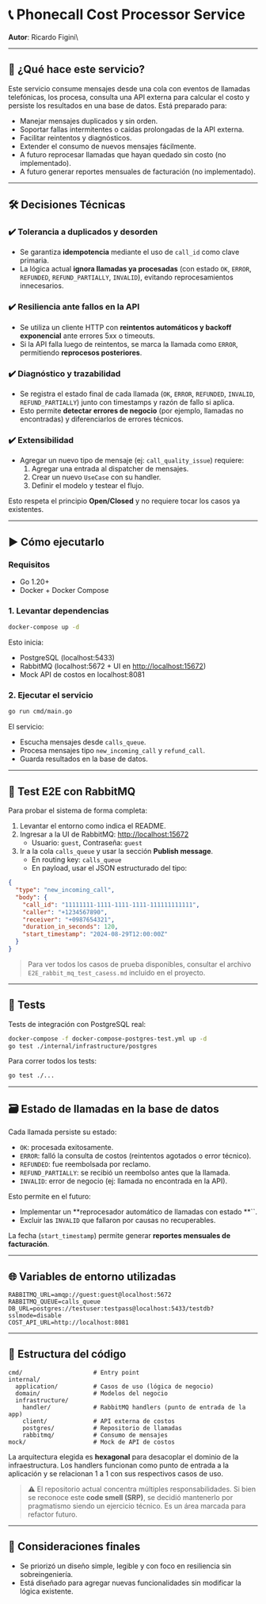 # 📞 Phonecall Cost Processor Service

**Autor**: Ricardo Figini\


---

## 🧠 ¿Qué hace este servicio?

Este servicio consume mensajes desde una cola con eventos de llamadas telefónicas, los procesa, consulta una API externa para calcular el costo y persiste los resultados en una base de datos. Está preparado para:

- Manejar mensajes duplicados y sin orden.
- Soportar fallas intermitentes o caídas prolongadas de la API externa.
- Facilitar reintentos y diagnósticos.
- Extender el consumo de nuevos mensajes fácilmente.
- A futuro reprocesar llamadas que hayan quedado sin costo (no implementado).
- A futuro generar reportes mensuales de facturación (no implementado).

---

## 🛠️ Decisiones Técnicas

### ✔️ Tolerancia a duplicados y desorden

- Se garantiza **idempotencia** mediante el uso de `call_id` como clave primaria.
- La lógica actual **ignora llamadas ya procesadas** (con estado `OK`, `ERROR`, `REFUNDED`, `REFUND_PARTIALLY`, `INVALID`), evitando reprocesamientos innecesarios.

### ✔️ Resiliencia ante fallos en la API

- Se utiliza un cliente HTTP con **reintentos automáticos y backoff exponencial** ante errores 5xx o timeouts.
- Si la API falla luego de reintentos, se marca la llamada como `ERROR`, permitiendo **reprocesos posteriores**.

### ✔️ Diagnóstico y trazabilidad

- Se registra el estado final de cada llamada (`OK`, `ERROR`, `REFUNDED`, `INVALID`, `REFUND_PARTIALLY`) junto con timestamps y razón de fallo si aplica.
- Esto permite **detectar errores de negocio** (por ejemplo, llamadas no encontradas) y diferenciarlos de errores técnicos.

### ✔️ Extensibilidad

- Agregar un nuevo tipo de mensaje (ej: `call_quality_issue`) requiere:
  1. Agregar una entrada al dispatcher de mensajes.
  2. Crear un nuevo `UseCase` con su handler.
  3. Definir el modelo y testear el flujo.

Esto respeta el principio **Open/Closed** y no requiere tocar los casos ya existentes.

---

## ▶️ Cómo ejecutarlo

### Requisitos

- Go 1.20+
- Docker + Docker Compose

### 1. Levantar dependencias

```bash
docker-compose up -d
```

Esto inicia:

- PostgreSQL (localhost:5433)
- RabbitMQ (localhost:5672 + UI en [http://localhost:15672](http://localhost:15672))
- Mock API de costos en localhost:8081

### 2. Ejecutar el servicio

```bash
go run cmd/main.go
```

El servicio:

- Escucha mensajes desde `calls_queue`.
- Procesa mensajes tipo `new_incoming_call` y `refund_call`.
- Guarda resultados en la base de datos.

---

## 🔮 Test E2E con RabbitMQ

Para probar el sistema de forma completa:

1. Levantar el entorno como indica el README.
2. Ingresar a la UI de RabbitMQ: [http://localhost:15672](http://localhost:15672)
   - Usuario: `guest`, Contraseña: `guest`
3. Ir a la cola `calls_queue` y usar la sección **Publish message**.
   - En routing key: `calls_queue`
   - En payload, usar el JSON estructurado del tipo:

```json
{
  "type": "new_incoming_call",
  "body": {
    "call_id": "11111111-1111-1111-1111-111111111111",
    "caller": "+1234567890",
    "receiver": "+0987654321",
    "duration_in_seconds": 120,
    "start_timestamp": "2024-08-29T12:00:00Z"
  }
}
```

> Para ver todos los casos de prueba disponibles, consultar el archivo `E2E_rabbit_mq_test_casess.md` incluido en el proyecto.

---

## 💪 Tests

Tests de integración con PostgreSQL real:

```bash
docker-compose -f docker-compose-postgres-test.yml up -d
go test ./internal/infrastructure/postgres
```

Para correr todos los tests:

```bash
go test ./...
```
---

## 🗃️ Estado de llamadas en la base de datos

Cada llamada persiste su estado:

- `OK`: procesada exitosamente.
- `ERROR`: falló la consulta de costos (reintentos agotados o error técnico).
- `REFUNDED`: fue reembolsada por reclamo.
- `REFUND_PARTIALLY`: se recibió un reembolso antes que la llamada.
- `INVALID`: error de negocio (ej: llamada no encontrada en la API).

Esto permite en el futuro:

- Implementar un **reprocesador automático de llamadas con estado **``.
- Excluir las `INVALID` que fallaron por causas no recuperables.

La fecha (`start_timestamp`) permite generar **reportes mensuales de facturación**.

---

## 🌐 Variables de entorno utilizadas

```env
RABBITMQ_URL=amqp://guest:guest@localhost:5672
RABBITMQ_QUEUE=calls_queue
DB_URL=postgres://testuser:testpass@localhost:5433/testdb?sslmode=disable
COST_API_URL=http://localhost:8081
```

---

## 📁 Estructura del código

```
cmd/                    # Entry point
internal/
  application/          # Casos de uso (lógica de negocio)
  domain/               # Modelos del negocio
  infrastructure/
    handler/            # RabbitMQ handlers (punto de entrada de la app)
    client/             # API externa de costos
    postgres/           # Repositorio de llamadas
    rabbitmq/           # Consumo de mensajes
mock/                   # Mock de API de costos
```

La arquitectura elegida es **hexagonal** para desacoplar el dominio de la infraestructura. Los handlers funcionan como punto de entrada a la aplicación y se relacionan 1 a 1 con sus respectivos casos de uso.

> ⚠️ El repositorio actual concentra múltiples responsabilidades. Si bien se reconoce este **code smell (SRP)**, se decidió mantenerlo por pragmatismo siendo un ejercicio técnico. Es un área marcada para refactor futuro.

---

## 📝 Consideraciones finales

- Se priorizó un diseño simple, legible y con foco en resiliencia sin sobreingeniería.
- Está diseñado para agregar nuevas funcionalidades sin modificar la lógica existente.

